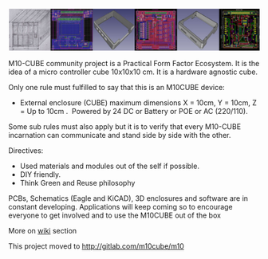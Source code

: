 <p align="center"><img src="banner_strip.jpg"></p>

M10-CUBE community project is a Practical Form Factor Ecosystem. It is the idea of a micro controller cube 10x10x10 cm. It is a hardware agnostic cube.

Only one rule must fulfilled to say that this is an M10CUBE device:
- External enclosure (CUBE) maximum dimensions X = 10cm, Y = 10cm, Z = Up to 10cm .  Powered by 24 DC or Battery or POE or AC (220/110).

Some sub rules must also apply but it is to verify that every M10-CUBE incarnation can communicate and stand side by side with the other.

Directives:

- Used materials and modules out of the self if possible. 
- DIY friendly. 
- Think Green and Reuse philosophy

PCBs, Schematics (Eagle and KiCAD), 3D enclosures and software are in constant developing.
Applications will keep coming so to encourage everyone to get involved and to use the M10CUBE out of the box

More on <a href="https://github.com/m10cube/m10/-/wikis/home">wiki</a> section

This project moved to http://gitlab.com/m10cube/m10



